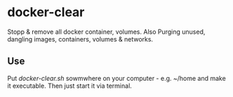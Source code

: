 # docker-clear
Stopp &amp; remove all docker container, volumes. Also Purging unused, dangling images, containers, volumes &amp; networks.

## Use
Put *docker-clear.sh* sowmwhere on your computer - e.g. ~/home and make it executable. Then just start it via terminal.
